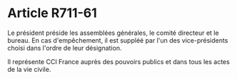 # Article R711-61

<p>Le président préside les assemblées générales, le comité directeur et le bureau. En cas d'empêchement, il est suppléé par l'un des vice-présidents choisi dans l'ordre de leur désignation.</p><p>Il représente CCI France auprès des pouvoirs publics et dans tous les actes de la vie civile.</p>